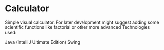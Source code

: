 # Calculator
Simple visual calculator. For later development might suggest adding some scientific functions like factorial or other more advanced
Technologies used:

Java (IntelliJ Ultimate Edition)
Swing
